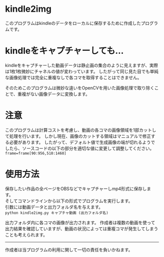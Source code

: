 # kindle2img

このプログラムはkindleのデータをローカルに保存するために作成したプログラムです。

# kindleをキャプチャーしても...
kindleをキャプチャーした動画データは静止画の集合のように見えますが、実際は1枚1枚微妙にチャネルの値が変わっています。
したがって同じ見た目でも単純な画像処理では完全に重複なしで各コマを取得することはできません。


そのためこのプログラムは微妙な違いをOpenCVを用いた画像処理で取り除くことで、重複がない画像データに変換します。

# 注意
このプログラムは計算コストを考慮し、動画の各コマの画像領域を1部カットして処理を行います。
しかし現在、画像のカットする領域はマニュアルで修正する必要があります。
したがって、デフォルト値で生成画像の端が切れるようでしたら、ソースコードの以下の部分を適切な値に変更して調整してください。
```frame=frame[90:956,510:1460]```

# 使用方法

保存したい作品の全ページをOBSなどでキャプチャーしmp4形式に保存します。<br>
そしてコマンドラインから以下の形式でプログラムを実行します。<br>
引数には動画データと出力フォルダ名を与えます。<br>
```python kindle2img.py キャプチャ動画 (出力フォルダ名)```


出力フォルダ内に各コマの画像が出力されます。
作成者は複数の動画を使って出力結果を確認していますが、動画の状況によっては重複コマが発生してしまうことも考えられます。

-------------------------------
作成者は当プログラムの利用に関して一切の責任を負いかねます。
